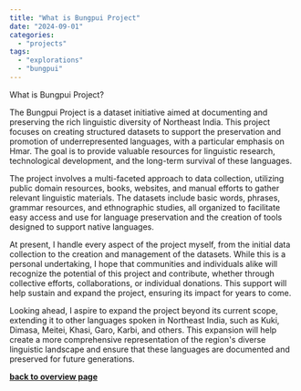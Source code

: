 ```yaml
---
title: "What is Bungpui Project"
date: "2024-09-01"
categories: 
  - "projects"
tags: 
  - "explorations"
  - "bungpui"
---
```


What is Bungpui Project?  

The Bungpui Project is a dataset initiative aimed at documenting and preserving the rich linguistic diversity of Northeast India. This project focuses on creating structured datasets to support the preservation and promotion of underrepresented languages, with a particular emphasis on Hmar. The goal is to provide valuable resources for linguistic research, technological development, and the long-term survival of these languages.  

The project involves a multi-faceted approach to data collection, utilizing public domain resources, books, websites, and manual efforts to gather relevant linguistic materials. The datasets include basic words, phrases, grammar resources, and ethnographic studies, all organized to facilitate easy access and use for language preservation and the creation of tools designed to support native languages.  

At present, I handle every aspect of the project myself, from the initial data collection to the creation and management of the datasets. While this is a personal undertaking, I hope that communities and individuals alike will recognize the potential of this project and contribute, whether through collective efforts, collaborations, or individual donations. This support will help sustain and expand the project, ensuring its impact for years to come.  

Looking ahead, I aspire to expand the project beyond its current scope, extending it to other languages spoken in Northeast India, such as Kuki, Dimasa, Meitei, Khasi, Garo, Karbi, and others. This expansion will help create a more comprehensive representation of the region's diverse linguistic landscape and ensure that these languages are documented and preserved for future generations.  

[**back to overview page**](/6277/posts/html-data/bungpui/bungpui-project-overview.html)